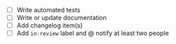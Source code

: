 - [ ] Write automated tests
- [ ] Write or update documentation
- [ ] Add changelog item(s)
- [ ] Add `in-review` label and @ notify at least two people
